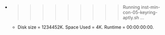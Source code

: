 * >>>>>>>>> Running inst-min-con-05-keyring-aptly.sh ...
  * Disk size = 1234452K. Space Used = 4K. Runtime = 00:00:00:00.
